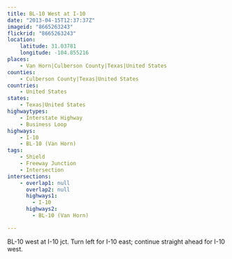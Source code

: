 ```yaml
---
title: BL-10 West at I-10
date: "2013-04-15T12:37:37Z"
imageid: "8665263243"
flickrid: "8665263243"
location:
    latitude: 31.03781
    longitude: -104.855216
places:
    - Van Horn|Culberson County|Texas|United States
counties:
    - Culberson County|Texas|United States
countries:
    - United States
states:
    - Texas|United States
highwaytypes:
    - Interstate Highway
    - Business Loop
highways:
    - I-10
    - BL-10 (Van Horn)
tags:
    - Shield
    - Freeway Junction
    - Intersection
intersections:
    - overlap1: null
      overlap2: null
      highways1:
        - I-10
      highways2:
        - BL-10 (Van Horn)

---
```

BL-10 west at I-10 jct.  Turn left for I-10 east; continue straight ahead for I-10 west.